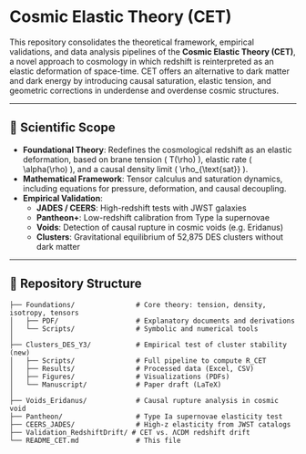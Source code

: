 
# Cosmic Elastic Theory (CET)

This repository consolidates the theoretical framework, empirical validations, and data analysis pipelines of the **Cosmic Elastic Theory (CET)**, a novel approach to cosmology in which redshift is reinterpreted as an elastic deformation of space-time. CET offers an alternative to dark matter and dark energy by introducing causal saturation, elastic tension, and geometric corrections in underdense and overdense cosmic structures.

---

## 🔬 Scientific Scope

- **Foundational Theory**: Redefines the cosmological redshift as an elastic deformation, based on brane tension \( T(\rho) \), elastic rate \( \alpha(\rho) \), and a causal density limit \( \rho_{\text{sat}} \).
- **Mathematical Framework**: Tensor calculus and saturation dynamics, including equations for pressure, deformation, and causal decoupling.
- **Empirical Validation**:
  - **JADES / CEERS**: High-redshift tests with JWST galaxies
  - **Pantheon+**: Low-redshift calibration from Type Ia supernovae
  - **Voids**: Detection of causal rupture in cosmic voids (e.g. Eridanus)
  - **Clusters**: Gravitational equilibrium of 52,875 DES clusters without dark matter

---

## 📁 Repository Structure

```
├── Foundations/               # Core theory: tension, density, isotropy, tensors
│   ├── PDF/                   # Explanatory documents and derivations
│   └── Scripts/               # Symbolic and numerical tools
│
├── Clusters_DES_Y3/           # Empirical test of cluster stability (new)
│   ├── Scripts/               # Full pipeline to compute R_CET
│   ├── Results/               # Processed data (Excel, CSV)
│   ├── Figures/               # Visualizations (PDFs)
│   └── Manuscript/            # Paper draft (LaTeX)
│
├── Voids_Eridanus/            # Causal rupture analysis in cosmic void
├── Pantheon/                  # Type Ia supernovae elasticity test
├── CEERS_JADES/               # High-z elasticity from JWST catalogs
├── Validation_RedshiftDrift/ # CET vs. ΛCDM redshift drift
└── README_CET.md              # This file
```




